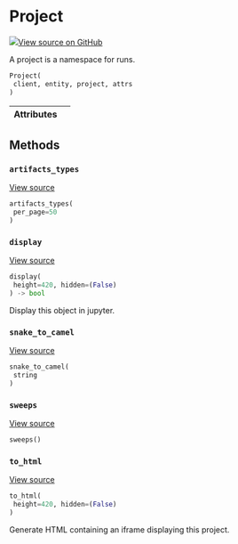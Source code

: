 # Project



[![](https://www.tensorflow.org/images/GitHub-Mark-32px.png)View source on GitHub](https://www.github.com/wandb/client/tree/9f1a662d681e96387ebf650900aef8f19703b575/wandb/apis/public.py#L1465-L1547)



A project is a namespace for runs.

```python
Project(
 client, entity, project, attrs
)
```







| Attributes | |
| :--- | :--- |



## Methods

### `artifacts_types`



[View source](https://www.github.com/wandb/client/tree/9f1a662d681e96387ebf650900aef8f19703b575/wandb/apis/public.py#L1498-L1500)

```python
artifacts_types(
 per_page=50
)
```




### `display`



[View source](https://www.github.com/wandb/client/tree/9f1a662d681e96387ebf650900aef8f19703b575/wandb/apis/public.py#L979-L990)

```python
display(
 height=420, hidden=(False)
) -> bool
```

Display this object in jupyter.


### `snake_to_camel`



[View source](https://www.github.com/wandb/client/tree/9f1a662d681e96387ebf650900aef8f19703b575/wandb/apis/public.py#L975-L977)

```python
snake_to_camel(
 string
)
```




### `sweeps`



[View source](https://www.github.com/wandb/client/tree/9f1a662d681e96387ebf650900aef8f19703b575/wandb/apis/public.py#L1502-L1547)

```python
sweeps()
```




### `to_html`



[View source](https://www.github.com/wandb/client/tree/9f1a662d681e96387ebf650900aef8f19703b575/wandb/apis/public.py#L1482-L1490)

```python
to_html(
 height=420, hidden=(False)
)
```

Generate HTML containing an iframe displaying this project.




